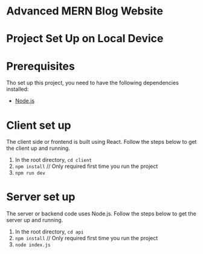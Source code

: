 # Advanced MERN Blog Website

# Project Set Up on Local Device

# Prerequisites
Tho set up this project, you need to have the following dependencies installed:
- [Node.js](https://nodejs.org/en/download)


# Client set up
The client side or frontend is built using React. Follow the steps below to get the client up and running.
1. In the root directory, `cd client`
2. `npm install` // Only required first time you run the project
3. `npm run dev`

# Server set up
The server or backend code uses Node.js. Follow the steps below to get the server up and running.
1. In the root directory, `cd api`
3. `npm install` // Only required first time you run the project
4. `node index.js`

